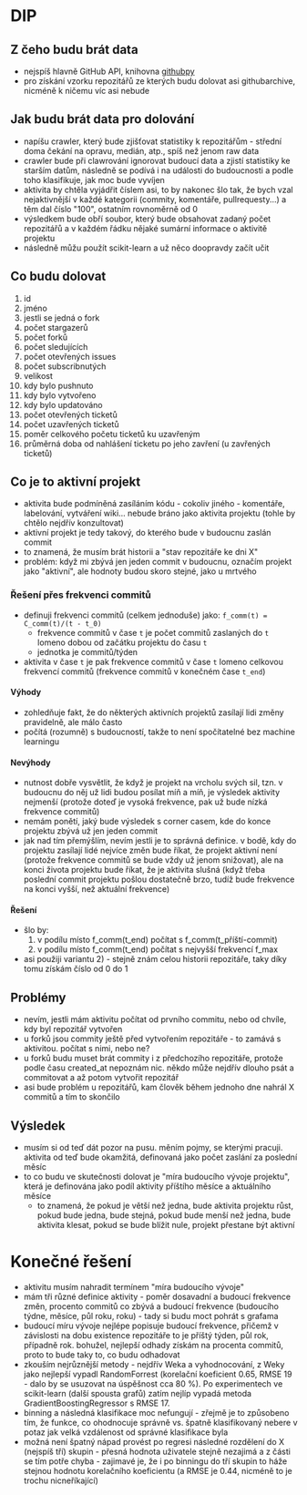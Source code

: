 # DIP

## Z čeho budu brát data

- nejspíš hlavně GitHub API, knihovna [githubpy](https://github.com/michaelliao/githubpy)
- pro získání vzorku repozitářů ze kterých budu dolovat asi githubarchive, nicméně k ničemu víc asi nebude

## Jak budu brát data pro dolování

- napíšu crawler, který bude zjišťovat statistiky k repozitářům - střední doma čekání na opravu, medián, atp., spíš než jenom raw data
- crawler bude při clawrování ignorovat budoucí data a zjistí statistiky ke starším datům, následně se podívá i na události do budoucnosti a podle toho klasifikuje, jak moc bude vyvíjen
- aktivita by chtěla vyjádřit číslem asi, to by nakonec šlo tak, že bych vzal nejaktivnější v každé kategorii (commity, komentáře, pullrequesty...) a těm dal číslo "100", ostatním rovnoměrně od 0
- výsledkem bude obří soubor, který bude obsahovat zadaný počet repozitářů a v každém řádku nějaké sumární informace o aktivitě projektu
- následně můžu použít scikit-learn a už něco doopravdy začít učit

## Co budu dolovat

1. id
2. jméno
3. jestli se jedná o fork
4. počet stargazerů
5. počet forků
6. počet sledujících
7. počet otevřených issues
8. počet subscribnutých
9. velikost
10. kdy bylo pushnuto
11. kdy bylo vytvořeno
12. kdy bylo updatováno
13. počet otevřených ticketů
14. počet uzavřených ticketů
15. poměr celkového početu ticketů ku uzavřeným
16. průměrná doba od nahlášení ticketu po jeho zavření (u zavřených ticketů)

## Co je to aktivní projekt

- aktivita bude podmíněná zasíláním kódu - cokoliv jiného - komentáře, labelování, vytváření wiki... nebude bráno jako aktivita projektu (tohle by chtělo nejdřív konzultovat)
- aktivní projekt je tedy takový, do kterého bude v budoucnu zaslán commit
- to znamená, že musím brát historii a "stav repozitáře ke dni X"
- problém: když mi zbývá jen jeden commit v budoucnu, označím projekt jako "aktivní", ale hodnoty budou skoro stejné, jako u mrtvého

### Řešení přes frekvenci commitů

- definuji frekvenci commitů (celkem jednoduše) jako: `f_comm(t) = C_comm(t)/(t - t_0)`
    - frekvence commitů v čase `t` je počet commitů zaslaných do `t` lomeno dobou od začátku projektu do času `t`
    - jednotka je commitů/týden
- aktivita v čase `t` je pak frekvence commitů v čase `t` lomeno celkovou frekvencí commitů (frekvence commitů v konečném čase `t_end`)

#### Výhody

- zohledňuje fakt, že do některých aktivních projektů zasílají lidi změny pravidelně, ale málo často
- počítá (rozumně) s budoucností, takže to není spočítatelné bez machine learningu

#### Nevýhody

- nutnost dobře vysvětlit, že když je projekt na vrcholu svých sil, tzn. v budoucnu do něj už lidi budou posílat míň a míň,
  je výsledek aktivity nejmenší (protože doteď je vysoká frekvence, pak už bude nízká frekvence commitů)
- nemám ponětí, jaký bude výsledek s corner casem, kde do konce projektu zbývá už jen jeden commit
- jak nad tím přemýšlím, nevím jestli je to správná definice. v bodě, kdy do projektu zasílají lidé nejvíce změn bude říkat,
  že projekt aktivní není (protože frekvence commitů se bude vždy už jenom snižovat), ale na konci života projektu bude říkat,
  že je aktivita slušná (když třeba poslední commit projektu pošlou dostatečně brzo, tudíž bude frekvence na konci vyšší,
  než aktuální frekvence)
  
#### Řešení

- šlo by:
    1) v podílu místo f_comm(t_end) počítat s f_comm(t_příští-commit)
    2) v podílu místo f_comm(t_end) počítat s nejvyšší frekvencí f_max
- asi použiji variantu 2) - stejně znám celou historii repozitáře, taky díky tomu získám číslo od 0 do 1

## Problémy

- nevím, jestli mám aktivitu počítat od prvního commitu, nebo od chvíle, kdy byl repozitář vytvořen
- u forků jsou commity ještě před vytvořením repozitáře - to zamává s aktivitou. počítat s nimi, nebo ne?
- u forků budu muset brát commity i z předchozího repozitáře, protože podle času created_at nepoznám nic. někdo může nejdřív dlouho psát a commitovat a až potom vytvořit repozitář
- asi bude problém u repozitářů, kam člověk během jednoho dne nahrál X commitů a tím to skončilo

## Výsledek

- musím si od teď dát pozor na pusu. měním pojmy, se kterými pracuji. aktivita od teď bude okamžitá, definovaná jako počet zaslání za poslední měsíc
- to co budu ve skutečnosti dolovat je "míra budoucího vývoje projektu", která je definována jako podíl aktivity příštího měsíce a aktuálního měsíce
    - to znamená, že pokud je větší než jedna, bude aktivita projektu růst, pokud bude jedna, bude stejná, pokud bude menší než jedna, bude aktivita klesat, pokud se bude blížit nule, projekt přestane být aktivní

# Konečné řešení
- aktivitu musím nahradit termínem "míra budoucího vývoje"
- mám tři různé definice aktivity - poměr dosavadní a budoucí frekvence změn, procento commitů co zbývá a budoucí frekvence (budoucího týdne, měsíce, půl roku, roku) - tady si budu moct pohrát s grafama
- budoucí míru vývoje nejlépe popisuje budoucí frekvence, přičemž v závislosti na dobu existence repozitáře to je příštý týden, půl rok, případně rok. bohužel, nejlepší odhady získám na procenta commitů, proto to bude taky to, co budu odhadovat
- zkouším nejrůznější metody - nejdřív Weka a vyhodnocování, z Weky jako nejlepší vypadl RandomForrest (korelační koeficient 0.65, RMSE 19 - dalo by se usuzovat na úspěšnost cca 80 %). Po experimentech ve scikit-learn (další spousta grafů) zatím nejlíp vypadá metoda GradientBoostingRegressor s RMSE 17.
- binning a následná klasifikace moc nefungují - zřejmě je to způsobeno tím, že funkce, co ohodnocuje správně vs. špatně klasifikovaný nebere v potaz jak velká vzdálenost od správné klasifikace byla
- možná není špatný nápad provést po regresi následné rozdělení do X (nejspíš tří) skupin - přesná hodnota uživatele stejně nezajimá a z části se tím potře chyba - zajimavé je, že i po binningu do tří skupin to háže stejnou hodnotu korelačního koeficientu (a RMSE je 0.44, nicméně to je trochu nicneříkající)
